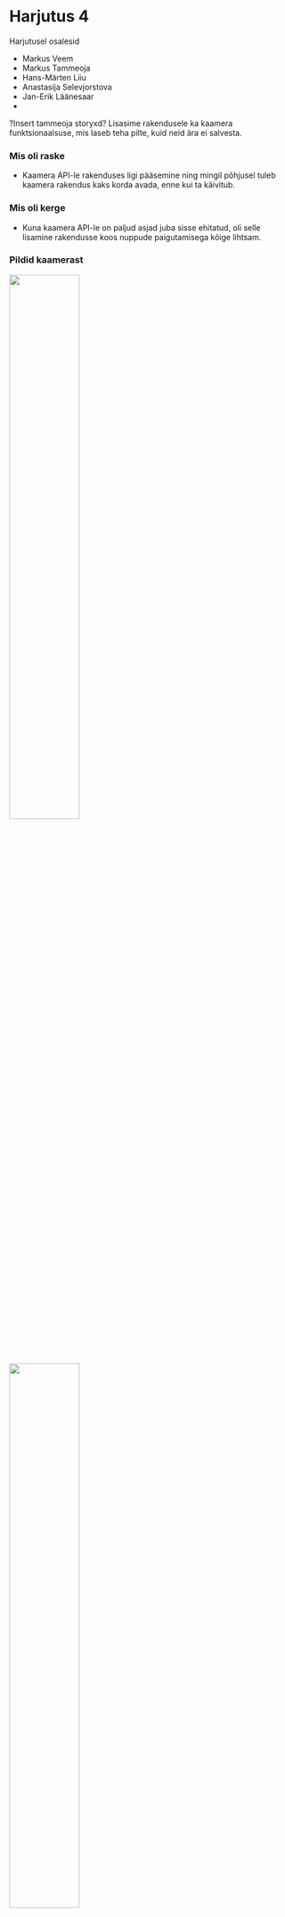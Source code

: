 # Harjutus 4

Harjutusel osalesid
- Markus Veem 
- Markus Tammeoja
- Hans-Märten Liiu
- Anastasija Selevjorstova
- Jan-Erik Läänesaar
- 
?Insert tammeoja storyxd?
Lisasime rakendusele ka kaamera funktsionaalsuse, mis laseb teha pilte, kuid neid ära ei salvesta.

### Mis oli raske
- Kaamera API-le rakenduses ligi pääsemine ning mingil põhjusel tuleb kaamera rakendus kaks korda avada, enne kui ta käivitub.

### Mis oli kerge
- Kuna kaamera API-le on paljud asjad juba sisse ehitatud, oli selle lisamine rakendusse koos nuppude paigutamisega kõige lihtsam.

### Pildid kaamerast

<img src="https://user-images.githubusercontent.com/70939499/159177559-30f825ce-449c-4ce8-93cb-b681bf671036.png" width=50% height=50%>

<img src="https://user-images.githubusercontent.com/70939499/159177563-a636870c-c695-4f02-84b0-fa55b9587ba9.png" width=50% height=50%>

<img src="https://user-images.githubusercontent.com/70939499/159177568-2cd9e06e-badf-4d7b-98b0-f769dcec2cc9.png" width=50% height=50%>

